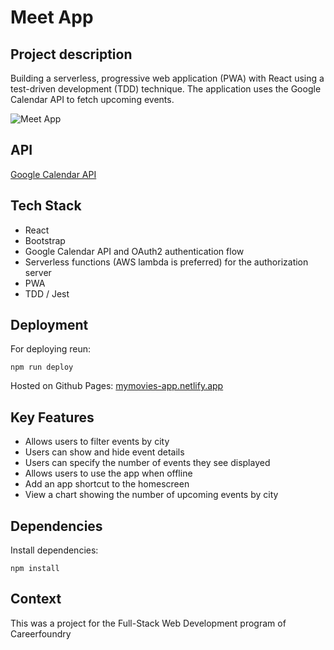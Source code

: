 # Meet App

## Project description
Building a serverless, progressive web application (PWA) with React using a test-driven
development (TDD) technique. The application uses the Google Calendar API to fetch
upcoming events.

![Meet App](src/img/meet-app-in-use.gif)


## API
[Google Calendar API](https://developers.google.com/calendar)


## Tech Stack
- React
- Bootstrap
- Google Calendar API and OAuth2 authentication flow
- Serverless functions (AWS lambda is preferred) for the authorization server 
- PWA 
- TDD / Jest 


## Deployment
For deploying reun: 
```
npm run deploy
```
Hosted on Github Pages: [ mymovies-app.netlify.app ](https://berit-stange.github.io/meet/) 


## Key Features
- Allows users to filter events by city
- Users can show and hide event details
- Users can specify the number of events they see displayed
- Allows users to use the app when offline
- Add an app shortcut to the homescreen
- View a chart showing the number of upcoming events by city


## Dependencies
Install dependencies: 
```
npm install
```

## Context
This was a project for the Full-Stack Web Development program of Careerfoundry